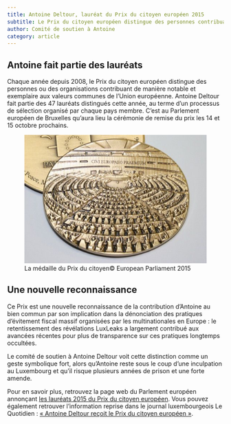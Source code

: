 ```yaml
---
title: Antoine Deltour, lauréat du Prix du citoyen européen 2015
subtitle: Le Prix du citoyen européen distingue des personnes contribuant de manière notable et exemplaire aux valeurs communes de l’Union européenne.
author: Comité de soutien à Antoine
category: article
---
```


## Antoine fait partie des lauréats

Chaque année depuis 2008, le Prix du citoyen européen distingue des personnes ou des organisations contribuant de manière notable et exemplaire aux valeurs communes de l’Union européenne. Antoine Deltour fait partie des 47 lauréats distingués cette année, au terme d’un processus de sélection organisé par chaque pays membre. C’est au Parlement européen de Bruxelles qu’aura lieu la cérémonie de remise du prix les 14 et 15 octobre prochains.

<figure>
  <img src="/images/news/2015-06-22-citizen-price-medal.jpg" alt="La médaille du Prix du citoyen"/>
  <figcaption><span class="figure__title">La médaille du Prix du citoyen</span><span class="figure__copyright">&copy; European Parliament 2015</span></figcaption>
</figure>

## Une nouvelle reconnaissance

Ce Prix est une nouvelle reconnaissance de la contribution d’Antoine au bien commun par son implication dans la dénonciation des pratiques d’évitement fiscal massif organisées par les multinationales en Europe : le retentissement des révélations LuxLeaks a largement contribué aux avancées récentes pour plus de transparence sur ces pratiques longtemps occultées.

Le comité de soutien à Antoine Deltour voit cette distinction comme un geste symbolique fort, alors qu’Antoine reste sous le coup d’une inculpation au Luxembourg et qu’il risque plusieurs années de prison et une forte amende.

Pour en savoir plus, retrouvez la page web du Parlement européen annonçant [les lauréats 2015 du Prix du citoyen européen](http://www.europarl.europa.eu/news/fr/news-room/content/20150604STO62606/html/Le-Prix-du-citoyen-europ%C3%A9en-2015-salue-l%27engagement-de-47-Europ%C3%A9ens). Vous pouvez également retrouver l’information reprise dans le journal luxembourgeois Le Quotidien : [« Antoine Deltour reçoit le Prix du citoyen européen »](http://www.lequotidien.lu/antoine-deltour-recoit-le-prix-du-citoyen-europeen/).

